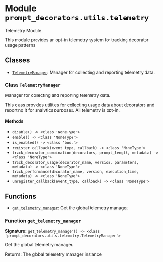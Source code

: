 # Module `prompt_decorators.utils.telemetry`

Telemetry Module.

This module provides an opt-in telemetry system for tracking decorator usage patterns.

## Classes

- [`TelemetryManager`](#class-telemetrymanager): Manager for collecting and reporting telemetry data.

### Class `TelemetryManager`

Manager for collecting and reporting telemetry data.

This class provides utilities for collecting usage data about decorators
and reporting it for analytics purposes. All telemetry is opt-in.

#### Methods

- `disable() -> <class 'NoneType'>`
- `enable() -> <class 'NoneType'>`
- `is_enabled() -> <class 'bool'>`
- `register_callback(event_type, callback) -> <class 'NoneType'>`
- `track_decorator_combination(decorators, prompt_length, metadata) -> <class 'NoneType'>`
- `track_decorator_usage(decorator_name, version, parameters, metadata) -> <class 'NoneType'>`
- `track_performance(decorator_name, version, execution_time, metadata) -> <class 'NoneType'>`
- `unregister_callback(event_type, callback) -> <class 'NoneType'>`

## Functions

- [`get_telemetry_manager`](#function-get_telemetry_manager): Get the global telemetry manager.

### Function `get_telemetry_manager`

**Signature:** `get_telemetry_manager() -> <class 'prompt_decorators.utils.telemetry.TelemetryManager'>`

Get the global telemetry manager.

Returns:
    The global telemetry manager instance
